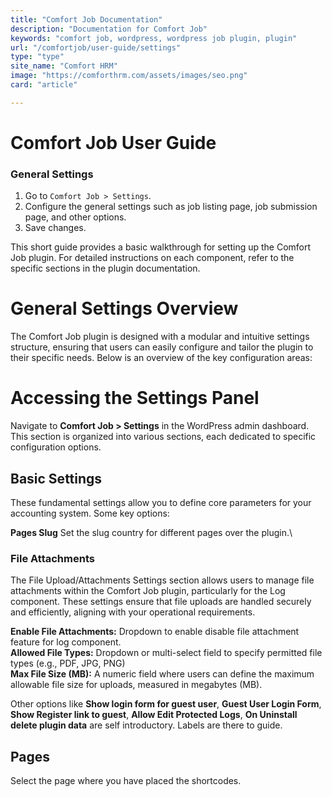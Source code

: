 ```yaml
---
title: "Comfort Job Documentation"
description: "Documentation for Comfort Job"
keywords: "comfort job, wordpress, wordpress job plugin, plugin"
url: "/comfortjob/user-guide/settings"
type: "type"
site_name: "Comfort HRM"
image: "https://comforthrm.com/assets/images/seo.png"
card: "article"

---
```


# Comfort Job User Guide

### General Settings

1. Go to `Comfort Job > Settings`.
2. Configure the general settings such as job listing page, job submission page, and other options.
3. Save changes.

This short guide provides a basic walkthrough for setting up the Comfort Job plugin. For detailed instructions on each component, refer to the specific sections in the plugin documentation.

# General Settings Overview #
The Comfort Job plugin is designed with a modular and intuitive settings structure, ensuring that users can easily configure and tailor the plugin to their specific needs. Below is an overview of the key configuration areas:

# Accessing the Settings Panel #
Navigate to **Comfort Job > Settings** in the WordPress admin dashboard. This section is organized into various sections, each dedicated to specific configuration options.

## Basic Settings ##
These fundamental settings allow you to define core parameters for your accounting system. Some key options:

**Pages Slug** Set the slug country for different pages over the plugin.\

### File Attachments
The File Upload/Attachments Settings section allows users to manage file attachments within the Comfort Job plugin, particularly for the Log component. These settings ensure that file uploads are handled securely and efficiently, aligning with your operational requirements.

**Enable File Attachments:** Dropdown to enable disable file attachment feature for log component.\
**Allowed File Types:** Dropdown or multi-select field to specify permitted file types (e.g., PDF, JPG, PNG)\
**Max File Size (MB):** A numeric field where users can define the maximum allowable file size for uploads, measured in megabytes (MB).

Other options like **Show login form for guest user**, **Guest User Login Form**, **Show Register link to guest**, **Allow Edit Protected Logs**, **On Uninstall delete plugin data** are self introductory. Labels are there to guide.

## Pages ##
Select the page where you have placed the shortcodes.




